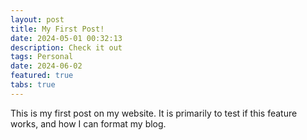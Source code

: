 ```yaml
---
layout: post
title: My First Post!
date: 2024-05-01 00:32:13
description: Check it out
tags: Personal
date: 2024-06-02
featured: true
tabs: true
---
```


This is my first post on my website. It is primarily to test if this feature works, and how I can format my blog.

